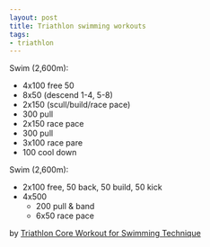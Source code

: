 ```yaml
---
layout: post
title: Triathlon swimming workouts
tags:
- triathlon
---
```


Swim (2,600m):
- 4x100 free 50
- 8x50 (descend 1-4, 5-8)
- 2x150 (scull/build/race pace)
- 300 pull
- 2x150 race pace
- 300 pull
- 3x100 race pare
- 100 cool down


Swim (2,600m):
- 2x100 free, 50 back, 50 build, 50 kick
- 4x500
  - 200 pull & band
  - 6x50 race pace


by [Triathlon Core Workout for Swimming Technique](https://www.youtube.com/watch?v=uEHbwohWGvo)
